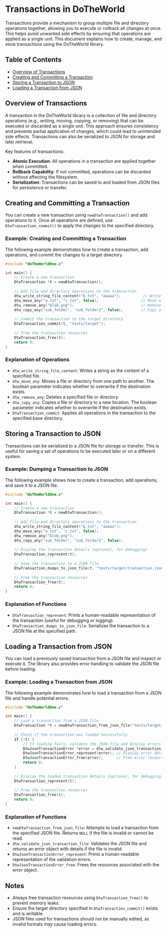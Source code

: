 # Transactions in DoTheWorld

Transactions provide a mechanism to group multiple file and directory operations together, allowing you to execute or rollback all changes at once. This helps avoid unwanted side effects by ensuring that operations are applied as a single unit. This document explains how to create, manage, and store transactions using the DoTheWorld library.

## Table of Contents
- [Overview of Transactions](#overview-of-transactions)
- [Creating and Committing a Transaction](#creating-and-committing-a-transaction)
- [Storing a Transaction to JSON](#storing-a-transaction-to-json)
- [Loading a Transaction from JSON](#loading-a-transaction-from-json)

## Overview of Transactions

A transaction in the DoTheWorld library is a collection of file and directory operations (e.g., writing, moving, copying, or removing) that can be executed or discarded as a single unit. This approach ensures consistency and prevents partial application of changes, which could lead to unintended side effects. Transactions can also be serialized to JSON for storage and later retrieval.

Key features of transactions:
- **Atomic Execution**: All operations in a transaction are applied together when committed.
- **Rollback Capability**: If not committed, operations can be discarded without affecting the filesystem.
- **Serialization**: Transactions can be saved to and loaded from JSON files for persistence or transfer.

## Creating and Committing a Transaction

You can create a new transaction using `newDtwTransaction()` and add operations to it. Once all operations are defined, use `DtwTransaction_commit()` to apply the changes to the specified directory.

### Example: Creating and Committing a Transaction

The following example demonstrates how to create a transaction, add operations, and commit the changes to a target directory.

```c
#include "doTheWorldOne.c"

int main() {
    // Create a new transaction
    DtwTransaction *t = newDtwTransaction();
    
    // Add file and directory operations to the transaction
    dtw_write_string_file_content("b.txt", "aaaaa");          // Write content to a file
    dtw_move_any("a.txt", "c.txt", false);                   // Move a file
    dtw_remove_any("blob.png");                              // Remove a file
    dtw_copy_any("sub_folder", "sub_folder2", false);        // Copy a directory
    
    // Commit the transaction to the target directory
    DtwTransaction_commit(t, "tests/target");
    
    // Free the transaction resources
    DtwTransaction_free(t);
    return 0;
}
```

### Explanation of Operations
- `dtw_write_string_file_content`: Writes a string as the content of a specified file.
- `dtw_move_any`: Moves a file or directory from one path to another. The boolean parameter indicates whether to overwrite if the destination exists.
- `dtw_remove_any`: Deletes a specified file or directory.
- `dtw_copy_any`: Copies a file or directory to a new location. The boolean parameter indicates whether to overwrite if the destination exists.
- `DtwTransaction_commit`: Applies all operations in the transaction to the specified base directory.

## Storing a Transaction to JSON

Transactions can be serialized to a JSON file for storage or transfer. This is useful for saving a set of operations to be executed later or on a different system.

### Example: Dumping a Transaction to JSON

The following example shows how to create a transaction, add operations, and save it to a JSON file.

```c
#include "doTheWorldOne.c"

int main() {
    // Create a new transaction
    DtwTransaction *t = newDtwTransaction();
    
    // Add file and directory operations to the transaction
    dtw_write_string_file_content("b.txt", "aaaaa");
    dtw_move_any("a.txt", "c.txt", false);
    dtw_remove_any("blob.png");
    dtw_copy_any("sub_folder", "sub_folder2", false);
    
    // Display the transaction details (optional, for debugging)
    DtwTransaction_represent(t);
    
    // Save the transaction to a JSON file
    DtwTransaction_dumps_to_json_file(t, "tests/target/transaction.json");
    
    // Free the transaction resources
    DtwTransaction_free(t);
    return 0;
}
```

### Explanation of Functions
- `DtwTransaction_represent`: Prints a human-readable representation of the transaction (useful for debugging or logging).
- `DtwTransaction_dumps_to_json_file`: Serializes the transaction to a JSON file at the specified path.

## Loading a Transaction from JSON

You can load a previously saved transaction from a JSON file and inspect or execute it. The library also provides error handling to validate the JSON file before loading.

### Example: Loading a Transaction from JSON

The following example demonstrates how to load a transaction from a JSON file and handle potential errors.

```c
#include "doTheWorldOne.c"

int main() {
    // Load a transaction from a JSON file
    DtwTransaction *t = newDtwTransaction_from_json_file("tests/target/transaction.json");
    
    // Check if the transaction was loaded successfully
    if (!t) {
        // If loading fails, validate the JSON file and display errors
        DtwJsonTransactionError *error = dtw_validate_json_transaction_file("tests/target/transaction.json");
        DtwJsonTransactionError_represent(error); // Display error details
        DtwJsonTransactionError_free(error);      // Free error resources
        return 0;
    }
    
    // Display the loaded transaction details (optional, for debugging)
    DtwTransaction_represent(t);
    
    // Free the transaction resources
    DtwTransaction_free(t);
    return 0;
}
```

### Explanation of Functions
- `newDtwTransaction_from_json_file`: Attempts to load a transaction from the specified JSON file. Returns `NULL` if the file is invalid or cannot be read.
- `dtw_validate_json_transaction_file`: Validates the JSON file and returns an error object with details if the file is invalid.
- `DtwJsonTransactionError_represent`: Prints a human-readable representation of the validation errors.
- `DtwJsonTransactionError_free`: Frees the resources associated with the error object.

## Notes
- Always free transaction resources using `DtwTransaction_free()` to prevent memory leaks.
- Ensure the target directory specified in `DtwTransaction_commit()` exists and is writable.
- JSON files used for transactions should not be manually edited, as invalid formats may cause loading errors.